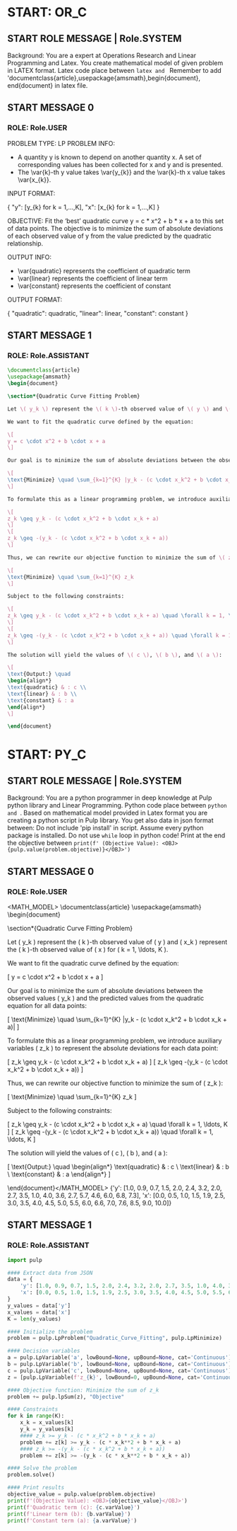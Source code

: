 # START: OR_C 
## START ROLE MESSAGE | Role.SYSTEM 
Background: You are a expert at Operations Research and Linear Programming and Latex. You create mathematical model of given problem in LATEX format. Latex code place between ```latex and ``` Remember to add 'documentclass{article},usepackage{amsmath},begin{document}, end{document} in latex file. 
## START MESSAGE 0 
### ROLE: Role.USER
<DESCRIPTION>
PROBLEM TYPE: LP
PROBLEM INFO:

- A quantity y is known to depend on another quantity x. A set of corresponding values has been collected for x and y and is presented.
- The \var{k}-th y value takes \var{y_{k}} and the \var{k}-th x value takes \var{x_{k}}.

INPUT FORMAT:

{
    "y": [y_{k} for k = 1,...,K],
    "x": [x_{k} for k = 1,...,K]
}


OBJECTIVE: Fit the ‘best’ quadratic curve y = c * x^2 + b * x + a to this set of data points. The objective is to minimize the sum of absolute deviations of each observed value of y from the value predicted by the quadratic relationship.

OUTPUT INFO:

- \var{quadratic} represents the coefficient of quadratic term
- \var{linear} represents the coefficient of linear term
- \var{constant} represents the coefficient of constant

OUTPUT FORMAT:

{
    "quadratic": quadratic,
    "linear": linear,
    "constant": constant
}
</DESCRIPTION>


## START MESSAGE 1 
### ROLE: Role.ASSISTANT
```latex
\documentclass{article}
\usepackage{amsmath}
\begin{document}

\section*{Quadratic Curve Fitting Problem}

Let \( y_k \) represent the \( k \)-th observed value of \( y \) and \( x_k \) represent the \( k \)-th observed value of \( x \) for \( k = 1, \ldots, K \).

We want to fit the quadratic curve defined by the equation:

\[
y = c \cdot x^2 + b \cdot x + a
\]

Our goal is to minimize the sum of absolute deviations between the observed values \( y_k \) and the predicted values from the quadratic equation for all data points:

\[
\text{Minimize} \quad \sum_{k=1}^{K} |y_k - (c \cdot x_k^2 + b \cdot x_k + a)|
\]

To formulate this as a linear programming problem, we introduce auxiliary variables \( z_k \) to represent the absolute deviations for each data point:

\[
z_k \geq y_k - (c \cdot x_k^2 + b \cdot x_k + a)
\]
\[
z_k \geq -(y_k - (c \cdot x_k^2 + b \cdot x_k + a))
\]

Thus, we can rewrite our objective function to minimize the sum of \( z_k \):

\[
\text{Minimize} \quad \sum_{k=1}^{K} z_k
\]

Subject to the following constraints:

\[
z_k \geq y_k - (c \cdot x_k^2 + b \cdot x_k + a) \quad \forall k = 1, \ldots, K
\]
\[
z_k \geq -(y_k - (c \cdot x_k^2 + b \cdot x_k + a)) \quad \forall k = 1, \ldots, K
\]

The solution will yield the values of \( c \), \( b \), and \( a \):

\[
\text{Output:} \quad 
\begin{align*}
\text{quadratic} & : c \\
\text{linear} & : b \\
\text{constant} & : a 
\end{align*}
\]

\end{document}
```

# START: PY_C 
## START ROLE MESSAGE | Role.SYSTEM 
Background: You are a python programmer in deep knowledge at Pulp python library and Linear Programming. Python code place between ```python and ```. Based on mathematical model provided in Latex format you are creating a python script in Pulp library. You get also data in json format between: <DATA></DATA> Do not include 'pip install' in script. Assume every python package is installed. Do not use `while` loop in python code! Print at the end the objective between <OBJ></OBJ> `print(f' (Objective Value): <OBJ>{pulp.value(problem.objective)}</OBJ>')` 
## START MESSAGE 0 
### ROLE: Role.USER
<MATH_MODEL>
\documentclass{article}
\usepackage{amsmath}
\begin{document}

\section*{Quadratic Curve Fitting Problem}

Let \( y_k \) represent the \( k \)-th observed value of \( y \) and \( x_k \) represent the \( k \)-th observed value of \( x \) for \( k = 1, \ldots, K \).

We want to fit the quadratic curve defined by the equation:

\[
y = c \cdot x^2 + b \cdot x + a
\]

Our goal is to minimize the sum of absolute deviations between the observed values \( y_k \) and the predicted values from the quadratic equation for all data points:

\[
\text{Minimize} \quad \sum_{k=1}^{K} |y_k - (c \cdot x_k^2 + b \cdot x_k + a)|
\]

To formulate this as a linear programming problem, we introduce auxiliary variables \( z_k \) to represent the absolute deviations for each data point:

\[
z_k \geq y_k - (c \cdot x_k^2 + b \cdot x_k + a)
\]
\[
z_k \geq -(y_k - (c \cdot x_k^2 + b \cdot x_k + a))
\]

Thus, we can rewrite our objective function to minimize the sum of \( z_k \):

\[
\text{Minimize} \quad \sum_{k=1}^{K} z_k
\]

Subject to the following constraints:

\[
z_k \geq y_k - (c \cdot x_k^2 + b \cdot x_k + a) \quad \forall k = 1, \ldots, K
\]
\[
z_k \geq -(y_k - (c \cdot x_k^2 + b \cdot x_k + a)) \quad \forall k = 1, \ldots, K
\]

The solution will yield the values of \( c \), \( b \), and \( a \):

\[
\text{Output:} \quad 
\begin{align*}
\text{quadratic} & : c \\
\text{linear} & : b \\
\text{constant} & : a 
\end{align*}
\]

\end{document}</MATH_MODEL>
<DATA>
{'y': [1.0, 0.9, 0.7, 1.5, 2.0, 2.4, 3.2, 2.0, 2.7, 3.5, 1.0, 4.0, 3.6, 2.7, 5.7, 4.6, 6.0, 6.8, 7.3], 'x': [0.0, 0.5, 1.0, 1.5, 1.9, 2.5, 3.0, 3.5, 4.0, 4.5, 5.0, 5.5, 6.0, 6.6, 7.0, 7.6, 8.5, 9.0, 10.0]}</DATA>


## START MESSAGE 1 
### ROLE: Role.ASSISTANT
```python
import pulp

#### Extract data from JSON
data = {
    'y': [1.0, 0.9, 0.7, 1.5, 2.0, 2.4, 3.2, 2.0, 2.7, 3.5, 1.0, 4.0, 3.6, 2.7, 5.7, 4.6, 6.0, 6.8, 7.3], 
    'x': [0.0, 0.5, 1.0, 1.5, 1.9, 2.5, 3.0, 3.5, 4.0, 4.5, 5.0, 5.5, 6.0, 6.6, 7.0, 7.6, 8.5, 9.0, 10.0]
}
y_values = data['y']
x_values = data['x']
K = len(y_values)

#### Initialize the problem
problem = pulp.LpProblem("Quadratic_Curve_Fitting", pulp.LpMinimize)

#### Decision variables
a = pulp.LpVariable('a', lowBound=None, upBound=None, cat='Continuous')
b = pulp.LpVariable('b', lowBound=None, upBound=None, cat='Continuous')
c = pulp.LpVariable('c', lowBound=None, upBound=None, cat='Continuous')
z = [pulp.LpVariable(f'z_{k}', lowBound=0, upBound=None, cat='Continuous') for k in range(K)]

#### Objective function: Minimize the sum of z_k
problem += pulp.lpSum(z), "Objective"

#### Constraints
for k in range(K):
    x_k = x_values[k]
    y_k = y_values[k]
    #### z_k >= y_k - (c * x_k^2 + b * x_k + a)
    problem += z[k] >= y_k - (c * x_k**2 + b * x_k + a)
    #### z_k >= -(y_k - (c * x_k^2 + b * x_k + a))
    problem += z[k] >= -(y_k - (c * x_k**2 + b * x_k + a))

#### Solve the problem
problem.solve()

#### Print results
objective_value = pulp.value(problem.objective)
print(f'(Objective Value): <OBJ>{objective_value}</OBJ>')
print(f'Quadratic term (c): {c.varValue}')
print(f'Linear term (b): {b.varValue}')
print(f'Constant term (a): {a.varValue}')
```


